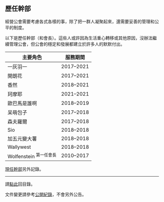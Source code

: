 ## 歷任幹部

經營公會需要考慮各式各樣的事，除了把一群人凝聚起來，還需要妥善的管理和公平的制度。

以下是歷任幹部（和會長）。這些人或許因為生活重心轉移或其他原因，沒辦法繼續管理公會，但公會的穩定和發展都建立於許多人的默默付出。

| **主要角色**                      | **服務期間** |
| --------------------------------- | ------------- |
| 一灰羽一                          | 2017–2021     |
| 開朗花                            | 2017–2021     |
| 香然                              | 2018–2021     |
| 珂摩耶                            | 2021–2021     |
| 歐巴馬是誰啊                      | 2018–2019     |
| 呆萌包子                          | 2017–2018     |
| 森夫羅爾                          | 2017–2018     |
| Sio                               | 2018–2018     |
| 加五元變大薯                      | 2018–2018     |
| Wallywest                         | 2018–2018     |
| Wolfenstein <sup>第一任會長</sup> | 2010–2017     |

[現任幹部](ranks.html)另外記錄。

--- 

請[點此](index.html)回目錄。

文件變更請參考[公開紀錄](https://github.com/dalechou/badweather.tw/commits/master/alumni.md)，不會另外公告。
